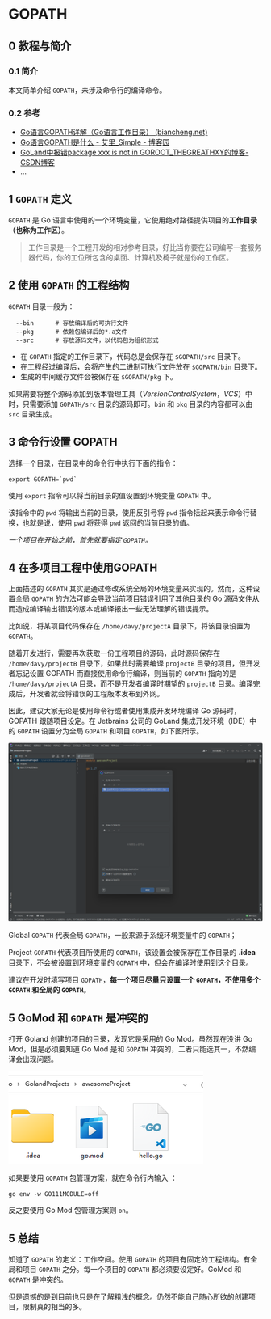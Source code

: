 # GOPATH
## 0 教程与简介

### 0.1 简介

本文简单介绍 `GOPATH`，未涉及命令行的编译命令。

### 0.2 参考

- [Go语言GOPATH详解（Go语言工作目录） (biancheng.net)](http://c.biancheng.net/view/88.html)
- [Go语言GOPATH是什么 - 艾里_Simple - 博客园](https://www.cnblogs.com/ailiailan/p/13454139.html)
- [GoLand中报错package xxx is not in GOROOT_THEGREATHXY的博客-CSDN博客](https://blog.csdn.net/THEGREATHXY/article/details/109337283)
- ...

## 1 `GOPATH` 定义

`GOPATH` 是 Go 语言中使用的一个环境变量，它使用绝对路径提供项目的**工作目录（**也称为**工作区）**。

> 工作目录是一个工程开发的相对参考目录，好比当你要在公司编写一套服务器代码，你的工位所包含的桌面、计算机及椅子就是你的工作区。

## 2 使用 `GOPATH` 的工程结构

`GOPATH` 目录一般为：

```shell
  --bin      # 存放编译后的可执行文件
  --pkg      # 依赖包编译后的*.a文件
  --src      # 存放源码文件，以代码包为组织形式
```

- 在 `GOPATH` 指定的工作目录下，代码总是会保存在 `$GOPATH/src` 目录下。
- 在工程经过编译后，会将产生的二进制可执行文件放在 `$GOPATH/bin` 目录下。
- 生成的中间缓存文件会被保存在 `$GOPATH/pkg` 下。

如果需要将整个源码添加到版本管理工具（*VersionControlSystem*，*VCS*）中时，只需要添加 `GOPATH/src` 目录的源码即可。`bin` 和 `pkg` 目录的内容都可以由 `src` 目录生成。

## 3 命令行设置 GOPATH

选择一个目录，在目录中的命令行中执行下面的指令：

```shell
export GOPATH=`pwd`
```

使用 `export` 指令可以将当前目录的值设置到环境变量 `GOPATH` 中。

该指令中的 `pwd` 将输出当前的目录，使用反引号将 `pwd` 指令括起来表示命令行替换，也就是说，使用 `pwd` 将获得 `pwd` 返回的当前目录的值。

*一个项目在开始之前，首先就要指定 `GOPATH`。*

## 4 在多项目工程中使用GOPATH

上面描述的 `GOPATH` 其实是通过修改系统全局的环境变量来实现的。然而，这种设置全局 `GOPATH` 的方法可能会导致当前项目错误引用了其他目录的 Go 源码文件从而造成编译输出错误的版本或编译报出一些无法理解的错误提示。

比如说，将某项目代码保存在 `/home/davy/projectA` 目录下，将该目录设置为 `GOPATH`。

随着开发进行，需要再次获取一份工程项目的源码，此时源码保存在 `/home/davy/projectB` 目录下，如果此时需要编译 `projectB` 目录的项目，但开发者忘记设置 GOPATH 而直接使用命令行编译，则当前的 `GOPATH` 指向的是 `/home/davy/projectA` 目录，而不是开发者编译时期望的 `projectB` 目录。编译完成后，开发者就会将错误的工程版本发布到外网。

因此，建议大家无论是使用命令行或者使用集成开发环境编译 Go 源码时，GOPATH 跟随项目设定。在 Jetbrains 公司的 GoLand 集成开发环境（IDE）中的 `GOPATH` 设置分为全局 `GOPATH` 和项目 `GOPATH`，如下图所示。

![Goland][Goland]

Global `GOPATH` 代表全局 `GOPATH`，一般来源于系统环境变量中的 `GOPATH`；

Project `GOPATH` 代表项目所使用的 `GOPATH`，该设置会被保存在工作目录的 **.idea** 目录下，不会被设置到环境变量的 `GOPATH` 中，但会在编译时使用到这个目录。

建议在开发时填写项目 `GOPATH`，**每一个项目尽量只设置一个 `GOPATH`，不使用多个 `GOPATH` 和全局的 `GOPATH`**。

## 5 GoMod 和 `GOPATH` 是冲突的

打开 Goland 创建的项目的目录，发现它是采用的 Go Mod。虽然现在没讲 Go Mod，但是必须要知道 Go Mod 是和 `GOPATH` 冲突的，二者只能选其一，不然编译会出现问题。

![Goland_gomod][Goland_gomod]

如果要使用 `GOPATH` 包管理方案，就在命令行内输入 ：

```shell
go env -w GO111MODULE=off
```

反之要使用 Go Mod 包管理方案则 `on`。

## 5 总结

知道了 `GOPATH` 的定义：工作空间。使用 `GOPATH` 的项目有固定的工程结构。有全局和项目 `GOPATH` 之分。每一个项目的 `GOPATH` 都必须要设定好。GoMod 和 `GOPATH` 是冲突的。

但是遗憾的是到目前也只是在了解粗浅的概念。仍然不能自己随心所欲的创建项目，限制真的相当的多。

<!-- 图片 -->

[Goland]:.assets/Goland.png
[Goland]:https://typora-1304621073.cos.ap-guangzhou.myqcloud.com/typora/Goland.png
[Goland_gomod]:.assets/Goland_gomod.png
[Goland_gomod]:https://typora-1304621073.cos.ap-guangzhou.myqcloud.com/typora/Goland_gomod.png
